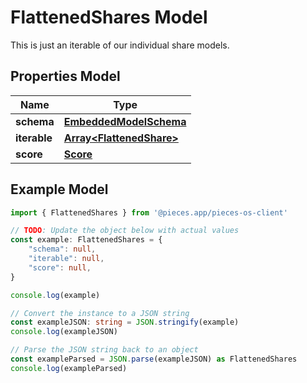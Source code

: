 
# FlattenedShares Model

This is just an iterable of our individual share models.

## Properties Model

Name | Type
------------ | -------------
**schema** | [**EmbeddedModelSchema**](EmbeddedModelSchema)
**iterable** | [**Array&lt;FlattenedShare&gt;**](FlattenedShare)
**score** | [**Score**](Score)

## Example Model

```typescript
import { FlattenedShares } from '@pieces.app/pieces-os-client'

// TODO: Update the object below with actual values
const example: FlattenedShares = {
    "schema": null,
    "iterable": null,
    "score": null,
}

console.log(example)

// Convert the instance to a JSON string
const exampleJSON: string = JSON.stringify(example)
console.log(exampleJSON)

// Parse the JSON string back to an object
const exampleParsed = JSON.parse(exampleJSON) as FlattenedShares
console.log(exampleParsed)
```


